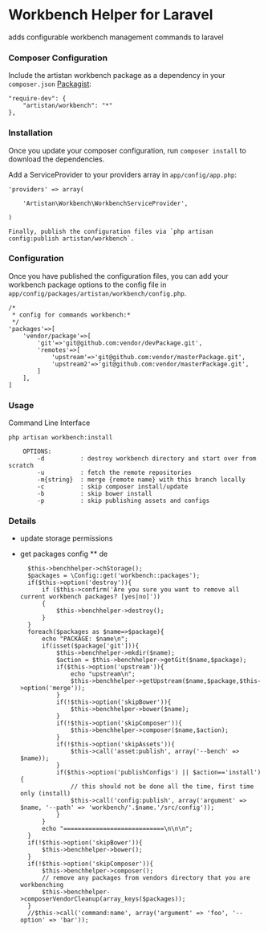 Workbench Helper for Laravel
==============

adds configurable workbench management commands to laravel

### Composer Configuration

Include the artistan workbench package as a dependency in your `composer.json` [Packagist](https://packagist.org/packages/artistan/workbench):

    "require-dev": {
        "artistan/workbench": "*"
    },

### Installation

Once you update your composer configuration, run `composer install` to download the dependencies.

Add a ServiceProvider to your providers array in `app/config/app.php`:

	'providers' => array(

		'Artistan\Workbench\WorkbenchServiceProvider',

	)

	Finally, publish the configuration files via `php artisan config:publish artistan/workbench`.

### Configuration

Once you have published the configuration files, you can add your workbench package options to the config file in
`app/config/packages/artistan/workbench/config.php`.

    /*
     * config for commands workbench:*
     */
    'packages'=>[
        'vendor/package'=>[
            'git'=>'git@github.com:vendor/devPackage.git',
            'remotes'=>[
                'upstream'=>'git@github.com:vendor/masterPackage.git',
                'upstream2'=>'git@github.com:vendor/masterPackage.git',
            ]
        ],
    ]

### Usage

Command Line Interface

    php artisan workbench:install

        OPTIONS:
            -d          : destroy workbench directory and start over from scratch
            -u          : fetch the remote repositories
            -m{string}  : merge {remote name} with this branch locally
            -c          : skip composer install/update
            -b          : skip bower install
            -p          : skip publishing assets and configs

### Details

* update storage permissions
* get packages config
** de


        $this->benchhelper->chStorage();
        $packages = \Config::get('workbench::packages');
        if($this->option('destroy')){
            if ($this->confirm('Are you sure you want to remove all current workbench packages? [yes|no]'))
            {
                $this->benchhelper->destroy();
            }
        }
        foreach($packages as $name=>$package){
            echo "PACKAGE: $name\n";
            if(isset($package['git'])){
                $this->benchhelper->mkdir($name);
                $action = $this->benchhelper->getGit($name,$package);
                if($this->option('upstream')){
                    echo "upstream\n";
                    $this->benchhelper->getUpstream($name,$package,$this->option('merge'));
                }
                if(!$this->option('skipBower')){
                    $this->benchhelper->bower($name);
                }
                if(!$this->option('skipComposer')){
                    $this->benchhelper->composer($name,$action);
                }
                if(!$this->option('skipAssets')){
                    $this->call('asset:publish', array('--bench' => $name));
                }
                if($this->option('publishConfigs') || $action=='install'){
                    // this should not be done all the time, first time only (install)
                    $this->call('config:publish', array('argument' => $name, '--path' => 'workbench/'.$name.'/src/config'));
                }
            }
            echo "============================\n\n\n";
        }
        if(!$this->option('skipBower')){
            $this->benchhelper->bower();
        }
        if(!$this->option('skipComposer')){
            $this->benchhelper->composer();
            // remove any packages from vendors directory that you are workbenching
            $this->benchhelper->composerVendorCleanup(array_keys($packages));
        }
        //$this->call('command:name', array('argument' => 'foo', '--option' => 'bar'));
